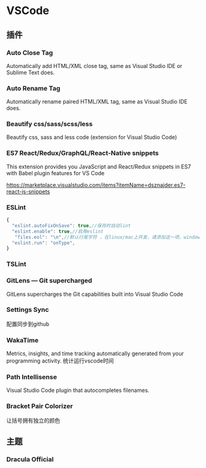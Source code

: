 
# VSCode
## 插件
### Auto Close Tag  

Automatically add HTML/XML close tag, same as Visual Studio IDE or Sublime Text does.

### Auto Rename Tag

Automatically rename paired HTML/XML tag, same as Visual Studio IDE does.

### Beautify css/sass/scss/less

Beautify css, sass and less code (extension for Visual Studio Code)

### ES7 React/Redux/GraphQL/React-Native snippets 

This extension provides you JavaScript and React/Redux snippets in ES7 with Babel plugin features for VS Code

https://marketplace.visualstudio.com/items?itemName=dsznajder.es7-react-js-snippets

### ESLint

``` javascript 
{
  "eslint.autoFixOnSave": true,//保存时自动lint
  "eslint.enable": true,//启用eslint
   "files.eol": "\n",//默认行尾字符 ，在linux/mac上开发，请添加这一项，windows忽略
  "eslint.run": "onType",
}
```
### TSLint

### GitLens — Git supercharged

GitLens supercharges the Git capabilities built into Visual Studio Code

### Settings Sync
配置同步到github

### WakaTime
Metrics, insights, and time tracking automatically generated from your programming activity.
统计运行vscode时间

### Path Intellisense
Visual Studio Code plugin that autocompletes filenames.

### Bracket Pair Colorizer 
让括号拥有独立的颜色


  
## 主题

### Dracula Official
